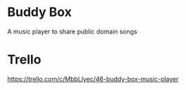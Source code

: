 # Buddy Box
A music player to share public domain songs

# Trello
https://trello.com/c/MbbLlyec/46-buddy-box-music-player
